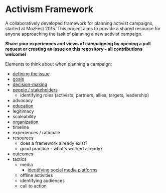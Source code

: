 # Activism Framework

A collaboratively developed framework for planning activist campaigns, started at MozFest 2015. This project aims to provide a shared resource for anyone approaching the task of planning a new activist campaign. 

__Share your experiences and views of campaigning by opening a pull request or creating an issue on this repository - all contributions welcome!__

Elements to think about when planning a campaign:
* [defining the issue](issue.md)
* [goals](Goals.md)
* [decision-making](decision-making.md)
* [people / stakeholders](people.md)
  * identifying roles (activists, partners, allies, targets, leadership)
* advocacy
* [education](Education.md)
* legitimacy
* scaleability
* [organization](Organization.md)
* timeline
* experiences / rationale
* resources
  * does a framework already exist?
  * good practice - what's worked already?
* outcomes
* tactics
  * media
    * [identifying social media platforms](SOCIALMEDIAPLATFORMS.MD)
  * offline activities
  * identifying audiences
  * call to action
